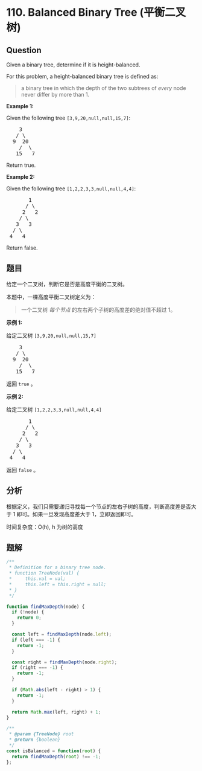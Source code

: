 # 110. Balanced Binary Tree (平衡二叉树)

## Question

Given a binary tree, determine if it is height-balanced.

For this problem, a height-balanced binary tree is defined as:

> a binary tree in which the depth of the two subtrees of _every_ node never differ by more than 1.

**Example 1:**

Given the following tree `[3,9,20,null,null,15,7]`:

<pre>
    3
   / \
  9  20
    /  \
   15   7
</pre>

Return true.

**Example 2:**

Given the following tree `[1,2,2,3,3,null,null,4,4]`:

<pre>
       1
      / \
     2   2
    / \
   3   3
  / \
 4   4
</pre>

Return false.

## 题目

给定一个二叉树，判断它是否是高度平衡的二叉树。

本题中，一棵高度平衡二叉树定义为：

> 一个二叉树 _每个节点_ 的左右两个子树的高度差的绝对值不超过 1。

**示例 1:**

给定二叉树 `[3,9,20,null,null,15,7]`

<pre>
    3
   / \
  9  20
    /  \
   15   7
</pre>

返回 `true` 。

**示例 2:**

给定二叉树 `[1,2,2,3,3,null,null,4,4]`

<pre>
       1
      / \
     2   2
    / \
   3   3
  / \
 4   4
</pre>

返回 `false` 。

## 分析

根据定义，我们只需要递归寻找每一个节点的左右子树的高度，判断高度差是否大于 1 即可。如果一旦发现高度差大于 1，立即返回即可。

时间复杂度：O(h), h 为树的高度

## 题解

```javascript
/**
 * Definition for a binary tree node.
 * function TreeNode(val) {
 *     this.val = val;
 *     this.left = this.right = null;
 * }
 */

function findMaxDepth(node) {
  if (!node) {
    return 0;
  }

  const left = findMaxDepth(node.left);
  if (left === -1) {
    return -1;
  }

  const right = findMaxDepth(node.right);
  if (right === -1) {
    return -1;
  }

  if (Math.abs(left - right) > 1) {
    return -1;
  }

  return Math.max(left, right) + 1;
}

/**
 * @param {TreeNode} root
 * @return {boolean}
 */
const isBalanced = function(root) {
  return findMaxDepth(root) !== -1;
};
```
